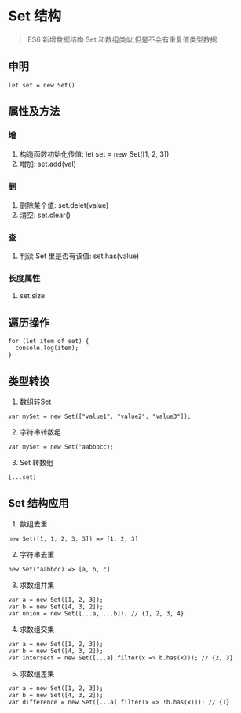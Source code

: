 
# Set 结构
> ES6 新增数据结构 Set,和数组类似,但是不会有重复值类型数据

## 申明

```
let set = new Set()
```

## 属性及方法
### 增
1. 构造函数初始化传值: let set = new Set([1, 2, 3])
2. 增加: set.add(val)

### 删
1. 删除某个值: set.delet(value)
2. 清空: set.clear()

### 查
1. 判读 Set 里是否有该值: set.has(value) 

### 长度属性
1. set.size

## 遍历操作

```
for (let item of set) {
  console.log(item);
}
```

## 类型转换
1. 数组转Set

```
var mySet = new Set(["value1", "value2", "value3"]);
```

2. 字符串转数组

```
var mySet = new Set("aabbbcc);
```

3. Set 转数组

```
[...set]
```

## Set 结构应用

1. 数组去重

```
new Set([1, 1, 2, 3, 3]) => [1, 2, 3]
```

2. 字符串去重

```
new Set("aabbcc) => [a, b, c]
```

3. 求数组并集

```
var a = new Set([1, 2, 3]);
var b = new Set([4, 3, 2]);
var union = new Set([...a, ...b]); // {1, 2, 3, 4}
```

4. 求数组交集

```
var a = new Set([1, 2, 3]);
var b = new Set([4, 3, 2]);
var intersect = new Set([...a].filter(x => b.has(x))); // {2, 3}
```

5. 求数组差集

```
var a = new Set([1, 2, 3]);
var b = new Set([4, 3, 2]);
var difference = new Set([...a].filter(x => !b.has(x))); // {1}
```